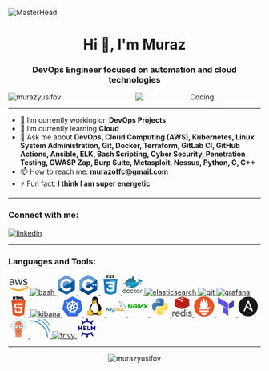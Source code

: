 ![MasterHead](https://cdn.dribbble.com/userupload/7725814/file/original-ad34e5a3d587a8a90b6586de67710225.gif)
<h1 align="center">Hi 👋, I'm Muraz</h1>
<h3 align="center">DevOps Engineer focused on automation and cloud technologies</h3>

<p align="center">
  <img align="right" alt="Coding" width="250" src="https://media.tenor.com/1ZMQ6_PMf9MAAAAM/raccoon-rave.gif" />
</p>

<p align="left">
  <img src="https://komarev.com/ghpvc/?username=murazyusifov&label=Profile%20views&color=0e75b6&style=flat" alt="murazyusifov" />
</p>

---

- 🔭 I’m currently working on **DevOps Projects**  
- 🌱 I’m currently learning **Cloud**  
- 💬 Ask me about **DevOps, Cloud Computing (AWS), Kubernetes, Linux System Administration, Git, Docker, Terraform, GitLab CI, GitHub Actions, Ansible, ELK, Bash Scripting, Cyber Security, Penetration Testing, OWASP Zap, Burp Suite, Metasploit, Nessus, Python, C, C++**  
- 📫 How to reach me: **[murazoffc@gmail.com](mailto:murazoffc@gmail.com)**  
- ⚡ Fun fact: **I think I am super energetic**

---

<h3 align="left">Connect with me:</h3>
<p align="left">
  <a href="https://linkedin.com/in/muraz-yusifov-967ab2284" target="_blank">
    <img align="center" src="https://raw.githubusercontent.com/rahuldkjain/github-profile-readme-generator/master/src/images/icons/Social/linked-in-alt.svg" alt="linkedin" height="30" width="40" />
  </a>
</p>

---

<h3 align="left">Languages and Tools:</h3>
<p align="left">
  <a href="https://aws.amazon.com" target="_blank" rel="noreferrer">
    <img src="https://raw.githubusercontent.com/devicons/devicon/master/icons/amazonwebservices/amazonwebservices-original-wordmark.svg" alt="aws" width="40" height="40"/>
  </a>
  <a href="https://www.gnu.org/software/bash/" target="_blank" rel="noreferrer">
    <img src="https://www.vectorlogo.zone/logos/gnu_bash/gnu_bash-icon.svg" alt="bash" width="40" height="40"/>
  </a>
  <a href="https://www.cprogramming.com/" target="_blank" rel="noreferrer">
    <img src="https://raw.githubusercontent.com/devicons/devicon/master/icons/c/c-original.svg" alt="c" width="40" height="40"/>
  </a>
  <a href="https://www.w3schools.com/cpp/" target="_blank" rel="noreferrer">
    <img src="https://raw.githubusercontent.com/devicons/devicon/master/icons/cplusplus/cplusplus-original.svg" alt="cplusplus" width="40" height="40"/>
  </a>
  <a href="https://www.w3schools.com/css/" target="_blank" rel="noreferrer">
    <img src="https://raw.githubusercontent.com/devicons/devicon/master/icons/css3/css3-original-wordmark.svg" alt="css3" width="40" height="40"/>
  </a>
  <a href="https://www.docker.com/" target="_blank" rel="noreferrer">
    <img src="https://raw.githubusercontent.com/devicons/devicon/master/icons/docker/docker-original-wordmark.svg" alt="docker" width="40" height="40"/>
  </a>
  <a href="https://www.elastic.co" target="_blank" rel="noreferrer">
    <img src="https://www.vectorlogo.zone/logos/elastic/elastic-icon.svg" alt="elasticsearch" width="40" height="40"/>
  </a>
  <a href="https://git-scm.com/" target="_blank" rel="noreferrer">
    <img src="https://www.vectorlogo.zone/logos/git-scm/git-scm-icon.svg" alt="git" width="40" height="40"/>
  </a>
  <a href="https://grafana.com" target="_blank" rel="noreferrer">
    <img src="https://www.vectorlogo.zone/logos/grafana/grafana-icon.svg" alt="grafana" width="40" height="40"/>
  </a>
  <a href="https://www.w3.org/html/" target="_blank" rel="noreferrer">
    <img src="https://raw.githubusercontent.com/devicons/devicon/master/icons/html5/html5-original-wordmark.svg" alt="html5" width="40" height="40"/>
  </a>
  <a href="https://www.elastic.co/kibana" target="_blank" rel="noreferrer">
    <img src="https://www.vectorlogo.zone/logos/elasticco_kibana/elasticco_kibana-icon.svg" alt="kibana" width="40" height="40"/>
  </a>
  <a href="https://kubernetes.io" target="_blank" rel="noreferrer">
    <img src="https://raw.githubusercontent.com/devicons/devicon/master/icons/kubernetes/kubernetes-plain.svg" alt="kubernetes" width="40" height="40"/>
  </a>
  <a href="https://www.linux.org/" target="_blank" rel="noreferrer">
    <img src="https://raw.githubusercontent.com/devicons/devicon/master/icons/linux/linux-original.svg" alt="linux" width="40" height="40"/>
  </a>
  <a href="https://www.mysql.com/" target="_blank" rel="noreferrer">
    <img src="https://raw.githubusercontent.com/devicons/devicon/master/icons/mysql/mysql-original-wordmark.svg" alt="mysql" width="40" height="40"/>
  </a>
  <a href="https://www.nginx.com" target="_blank" rel="noreferrer">
    <img src="https://raw.githubusercontent.com/devicons/devicon/master/icons/nginx/nginx-original.svg" alt="nginx" width="40" height="40"/>
  </a>
  <a href="https://www.python.org" target="_blank" rel="noreferrer">
    <img src="https://raw.githubusercontent.com/devicons/devicon/master/icons/python/python-original.svg" alt="python" width="40" height="40"/>
  </a>
  <a href="https://redis.io" target="_blank" rel="noreferrer">
    <img src="https://raw.githubusercontent.com/devicons/devicon/master/icons/redis/redis-original-wordmark.svg" alt="redis" width="40" height="40"/>
  </a>
  <a href="https://prometheus.io" target="_blank" rel="noreferrer">
    <img src="https://raw.githubusercontent.com/devicons/devicon/master/icons/prometheus/prometheus-original.svg" alt="prometheus" width="40" height="40"/>
  </a>
  <a href="https://www.terraform.io" target="_blank" rel="noreferrer">
    <img src="https://raw.githubusercontent.com/devicons/devicon/master/icons/terraform/terraform-original.svg" alt="terraform" width="40" height="40"/>
  </a>
  <a href="https://www.ansible.com" target="_blank" rel="noreferrer">
    <img src="https://raw.githubusercontent.com/devicons/devicon/master/icons/ansible/ansible-original.svg" alt="ansible" width="40" height="40"/>
  </a>
  <a href="https://argoproj.github.io/argo-cd/" target="_blank" rel="noreferrer">
    <img src="https://raw.githubusercontent.com/devicons/devicon/master/icons/argocd/argocd-original.svg" alt="argocd" width="40" height="40"/>
  </a>
  <a href="https://www.sonarqube.org" target="_blank" rel="noreferrer">
    <img src="https://raw.githubusercontent.com/devicons/devicon/master/icons/sonarqube/sonarqube-original.svg" alt="sonarqube" width="40" height="40"/>
  </a>
  <a href="https://trivy.dev" target="_blank" rel="noreferrer">
    <img src="https://raw.githubusercontent.com/devicons/devicon/master/icons/trivy/trivy-original.svg" alt="trivy" width="40" height="40"/>
  </a>
  <a href="https://helm.sh" target="_blank" rel="noreferrer">
    <img src="https://raw.githubusercontent.com/devicons/devicon/master/icons/helm/helm-original.svg" alt="helm" width="40" height="40"/>
  </a>
</p>

---

<p align="center">
  <img src="https://github-readme-streak-stats.herokuapp.com/?user=murazyusifov&" alt="murazyusifov" />
</p>
